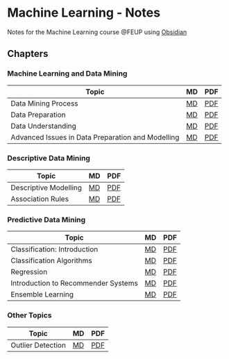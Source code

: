 # Machine Learning - Notes
Notes for the Machine Learning course @FEUP using [Obsidian](https://obsidian.md)

## Chapters
### Machine Learning and Data Mining
| Topic               | MD                                   | PDF                               |
| ------------------- | ------------------------------------ | --------------------------------- |
| Data Mining Process | [MD](/notes/1.1_Introduction.md)     | [PDF](/pdfs/1.1_Introduction.pdf) |
| Data Preparation    | [MD](/notes/1.2_Data_Preparation.md) | [PDF](/pdfs/1.2_Data_Preparation.pdf)                                  |
| Data Understanding   | [MD](/notes/1.3_Data_Understanding.md) | [PDF](/pdfs/1.3_Data_Understanding.pdf)                                  |
| Advanced Issues in Data Preparation and Modelling    | [MD](/notes/1.4_Advanced_Topic_Data_Preparation.md) | [PDF](/pdfs/1.4_Advanced_Topic_Data_Preparation.pdf)                                  |

### Descriptive Data Mining
| Topic                 | MD                                                            | PDF                                                            |
| --------------------- | ------------------------------------------------------------- | -------------------------------------------------------------- |
| Descriptive Modelling | [MD](/notes/2.1_Descriptive_Modelling.md)                     | [PDF](/pdfs/2.1_Descriptive_Modelling.pdf)                     |
| Association Rules     | [MD](/notes/2.2_Frequent_Pattern_Mining_Association_Rules.md) | [PDF](/pdfs/2.2_Frequent_Pattern_Mining_Association_Rules.pdf) |

### Predictive Data Mining
| Topic                               | MD                                                 | PDF                                                 |
| ----------------------------------- | -------------------------------------------------- | --------------------------------------------------- |
| Classification: Introduction        | [MD](/notes/3.1_Introduction_to_Classification.md) | [PDF](/pdfs/3.1_Introduction_to_Classification.pdf) |
| Classification Algorithms           | [MD](/notes/3.2_Classification_Algorithms.md)| [PDF](/pdfs/3.2_Classification_Algorithms.pdf)|
| Regression                          | [MD](/notes/3.3_Regression.md) | [PDF](/pdfs/3.3_Regression.pdf)  |
| Introduction to Recommender Systems |  [MD](/notes/3.4_Recommender.md) | [PDF](/pdfs/3.4_Recommender.pdf)|
| Ensemble Learning |  [MD](/notes/3.5_Ensemble.md) | [PDF](/pdfs/3.5_Ensemble.pdf)|

### Other Topics
| Topic             | MD  | PDF |
| ----------------- | --- | --- |
| Outlier Detection | [MD](/notes/4.1_Outlier.md) | [PDF](/pdfs/4.1_Outlier.pdf) |
